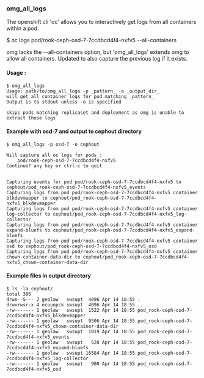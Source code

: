 ### omg_all_logs

The openshift cli 'oc' allows you to interactively get logs from all containers
within a pod.

$ oc logs pod/rook-ceph-osd-7-7ccdbcd4f4-nxfv5 --all-containers

omg lacks the --all-containers option, but 'omg_all_logs' extends omg to allow
all containers.  Updated to also capture the previous log if it exists.

#### Usage :
```
$ omg_all_logs
Usage: path/to/omg_all_logs -p _pattern_ -o _output_dir_
will get all container logs for pod matching _pattern_
Output is to stdout unless -o is specified

skips pods matching replicaset and deployment as omg is unable to extract those logs
```

#### Example with osd-7 and output to cephout directory
```
$ omg_all_logs -p osd-7 -o cephout

Will capture all oc logs for pods :
	pod/rook-ceph-osd-7-7ccdbcd4f4-nxfv5
Continue? any key or ctrl-c to quit


Capturing events for pod pod/rook-ceph-osd-7-7ccdbcd4f4-nxfv5 to cephout/pod_rook-ceph-osd-7-7ccdbcd4f4-nxfv5_events
Capturing logs from pod pod/rook-ceph-osd-7-7ccdbcd4f4-nxfv5 container blkdevmapper to cephout/pod_rook-ceph-osd-7-7ccdbcd4f4-nxfv5_blkdevmapper
Capturing logs from pod pod/rook-ceph-osd-7-7ccdbcd4f4-nxfv5 container log-collector to cephout/pod_rook-ceph-osd-7-7ccdbcd4f4-nxfv5_log-collector
Capturing logs from pod pod/rook-ceph-osd-7-7ccdbcd4f4-nxfv5 container expand-bluefs to cephout/pod_rook-ceph-osd-7-7ccdbcd4f4-nxfv5_expand-bluefs
Capturing logs from pod pod/rook-ceph-osd-7-7ccdbcd4f4-nxfv5 container osd to cephout/pod_rook-ceph-osd-7-7ccdbcd4f4-nxfv5_osd
Capturing logs from pod pod/rook-ceph-osd-7-7ccdbcd4f4-nxfv5 container chown-container-data-dir to cephout/pod_rook-ceph-osd-7-7ccdbcd4f4-nxfv5_chown-container-data-dir
```
#### Example files in output directory
```
$ ls -la cephout/
total 386
drwx--S--- 2 geolaw   swsupt  4096 Apr 14 18:55 .
drwxrwsr-x 4 ecuunpck swsupt  4096 Apr 14 18:55 ..
-rw------- 1 geolaw   swsupt  1522 Apr 14 18:55 pod_rook-ceph-osd-7-7ccdbcd4f4-nxfv5_blkdevmapper
-rw------- 1 geolaw   swsupt  9506 Apr 14 18:55 pod_rook-ceph-osd-7-7ccdbcd4f4-nxfv5_chown-container-data-dir
-rw------- 1 geolaw   swsupt  1019 Apr 14 18:55 pod_rook-ceph-osd-7-7ccdbcd4f4-nxfv5_events
-rw------- 1 geolaw   swsupt   528 Apr 14 18:55 pod_rook-ceph-osd-7-7ccdbcd4f4-nxfv5_expand-bluefs
-rw------- 1 geolaw   swsupt 16584 Apr 14 18:55 pod_rook-ceph-osd-7-7ccdbcd4f4-nxfv5_log-collector
-rw------- 1 geolaw   swsupt   900 Apr 14 18:55 pod_rook-ceph-osd-7-7ccdbcd4f4-nxfv5_osd

